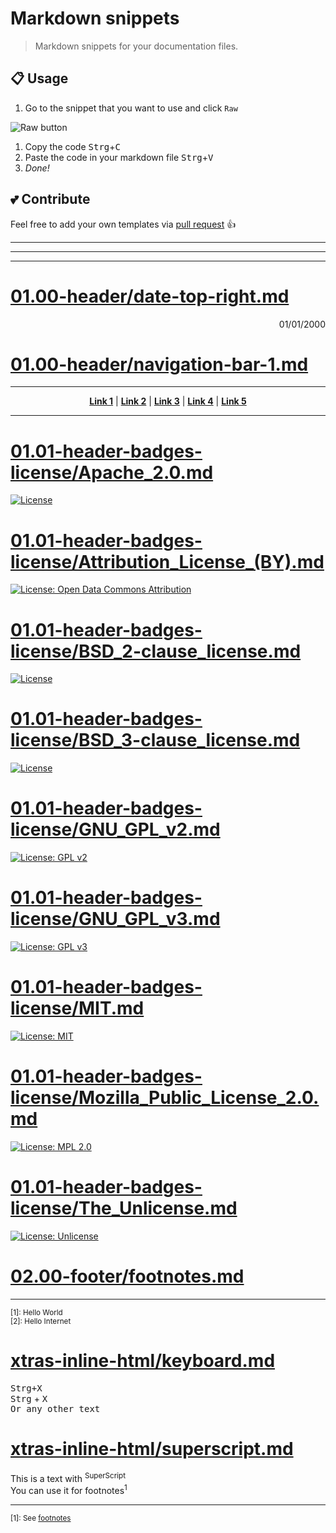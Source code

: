 # Markdown snippets

> Markdown snippets for your documentation files.

## :clipboard: Usage

1. Go to the snippet that you want to use and click `Raw`  

![Raw button](https://i.imgur.com/QkHqujv.png)

1. Copy the code <kbd>Strg</kbd>+<kbd>C</kbd>
2. Paste the code in your markdown file <kbd>Strg</kbd>+<kbd>V</kbd>
3. _Done!_

## :two_hearts: Contribute

Feel free to add your own templates via [pull request](https://github.com/markdown-templates/markdown-snippets/pulls) :+1:

----
----
----


# [01.00-header/date-top-right.md](01.00-header/date-top-right.md)

<p align="right">01/01/2000</p>


# [01.00-header/navigation-bar-1.md](01.00-header/navigation-bar-1.md)

----

<p align="center">
   <strong><a href="#link1">Link 1</a></strong>
   |
   <strong><a href="#link2">Link 2</a></strong>
   |
   <strong><a href="#link3">Link 3</a></strong>
   |
   <strong><a href="#link4">Link 4</a></strong>
   |
   <strong><a href="#link5">Link 5</a></strong>
</p>

----


# [01.01-header-badges-license/Apache_2.0.md](01.01-header-badges-license/Apache_2.0.md)

[![License](https://img.shields.io/badge/License-Apache%202.0-blue.svg)](https://opensource.org/licenses/Apache-2.0)

# [01.01-header-badges-license/Attribution_License_(BY).md](01.01-header-badges-license/Attribution_License_(BY).md)

[![License: Open Data Commons Attribution](https://img.shields.io/badge/License-ODC_BY-brightgreen.svg)](https://opendatacommons.org/licenses/by/)

# [01.01-header-badges-license/BSD_2-clause_license.md](01.01-header-badges-license/BSD_2-clause_license.md)

[![License](https://img.shields.io/badge/License-BSD%202--Clause-orange.svg)](https://opensource.org/licenses/BSD-2-Clause)

# [01.01-header-badges-license/BSD_3-clause_license.md](01.01-header-badges-license/BSD_3-clause_license.md)

[![License](https://img.shields.io/badge/License-BSD%203--Clause-blue.svg)](https://opensource.org/licenses/BSD-3-Clause)

# [01.01-header-badges-license/GNU_GPL_v2.md](01.01-header-badges-license/GNU_GPL_v2.md)

[![License: GPL v2](https://img.shields.io/badge/License-GPL%20v2-blue.svg)](https://www.gnu.org/licenses/old-licenses/gpl-2.0.en.html)

# [01.01-header-badges-license/GNU_GPL_v3.md](01.01-header-badges-license/GNU_GPL_v3.md)

[![License: GPL v3](https://img.shields.io/badge/License-GPLv3-blue.svg)](https://www.gnu.org/licenses/gpl-3.0)

# [01.01-header-badges-license/MIT.md](01.01-header-badges-license/MIT.md)

[![License: MIT](https://img.shields.io/badge/License-MIT-yellow.svg)](https://opensource.org/licenses/MIT)

# [01.01-header-badges-license/Mozilla_Public_License_2.0.md](01.01-header-badges-license/Mozilla_Public_License_2.0.md)

[![License: MPL 2.0](https://img.shields.io/badge/License-MPL%202.0-brightgreen.svg)](https://opensource.org/licenses/MPL-2.0)

# [01.01-header-badges-license/The_Unlicense.md](01.01-header-badges-license/The_Unlicense.md)

[![License: Unlicense](https://img.shields.io/badge/license-Unlicense-blue.svg)](http://unlicense.org/)

# [02.00-footer/footnotes.md](02.00-footer/footnotes.md)

----

<sup>[1]: Hello World</sup>  
<sup>[2]: Hello Internet</sup>  


# [xtras-inline-html/keyboard.md](xtras-inline-html/keyboard.md)

<kbd>Strg+X</kbd>  
<kbd>Strg</kbd> + <kbd>X</kbd>  
<kbd>Or any other text</kbd>

# [xtras-inline-html/superscript.md](xtras-inline-html/superscript.md)

This is a text with <sup>SuperScript</sup>  
You can use it for footnotes<sup>1</sup>

----
<sup>[1]: See [footnotes](../02-footer/footnotes)</sup>  

